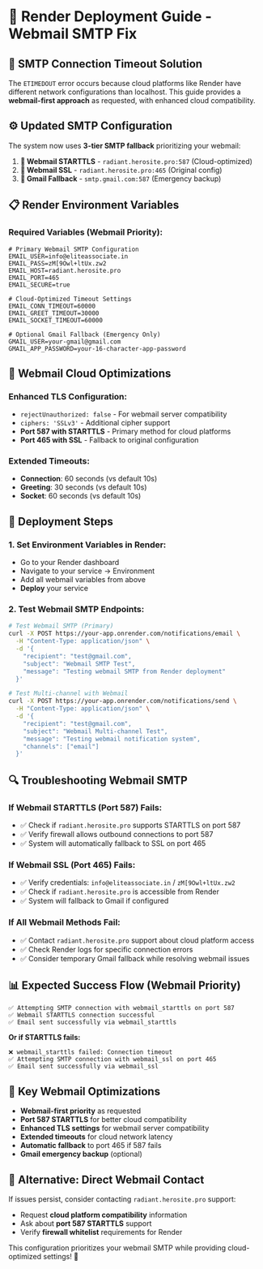 # 🚀 Render Deployment Guide - Webmail SMTP Fix

## 🔧 **SMTP Connection Timeout Solution**

The `ETIMEDOUT` error occurs because cloud platforms like Render have different network configurations than localhost. This guide provides a **webmail-first approach** as requested, with enhanced cloud compatibility.

## ⚙️ **Updated SMTP Configuration**

The system now uses **3-tier SMTP fallback** prioritizing your webmail:

1. **🥇 Webmail STARTTLS** - `radiant.herosite.pro:587` (Cloud-optimized)
2. **🥈 Webmail SSL** - `radiant.herosite.pro:465` (Original config)
3. **🥉 Gmail Fallback** - `smtp.gmail.com:587` (Emergency backup)

## 📋 **Render Environment Variables**

### **Required Variables (Webmail Priority):**
```env
# Primary Webmail SMTP Configuration
EMAIL_USER=info@eliteassociate.in
EMAIL_PASS=zM[9Owl+ltUx.zw2
EMAIL_HOST=radiant.herosite.pro
EMAIL_PORT=465
EMAIL_SECURE=true

# Cloud-Optimized Timeout Settings
EMAIL_CONN_TIMEOUT=60000
EMAIL_GREET_TIMEOUT=30000
EMAIL_SOCKET_TIMEOUT=60000

# Optional Gmail Fallback (Emergency Only)
GMAIL_USER=your-gmail@gmail.com
GMAIL_APP_PASSWORD=your-16-character-app-password
```

## 🔧 **Webmail Cloud Optimizations**

### **Enhanced TLS Configuration:**
- `rejectUnauthorized: false` - For webmail server compatibility
- `ciphers: 'SSLv3'` - Additional cipher support
- **Port 587 with STARTTLS** - Primary method for cloud platforms
- **Port 465 with SSL** - Fallback to original configuration

### **Extended Timeouts:**
- **Connection**: 60 seconds (vs default 10s)
- **Greeting**: 30 seconds (vs default 10s)  
- **Socket**: 60 seconds (vs default 10s)

## 🚀 **Deployment Steps**

### **1. Set Environment Variables in Render:**
- Go to your Render dashboard
- Navigate to your service → Environment
- Add all webmail variables from above
- **Deploy** your service

### **2. Test Webmail SMTP Endpoints:**

```bash
# Test Webmail SMTP (Primary)
curl -X POST https://your-app.onrender.com/notifications/email \
  -H "Content-Type: application/json" \
  -d '{
    "recipient": "test@gmail.com",
    "subject": "Webmail SMTP Test",
    "message": "Testing webmail SMTP from Render deployment"
  }'

# Test Multi-channel with Webmail
curl -X POST https://your-app.onrender.com/notifications/send \
  -H "Content-Type: application/json" \
  -d '{
    "recipient": "test@gmail.com",
    "subject": "Webmail Multi-channel Test",
    "message": "Testing webmail notification system",
    "channels": ["email"]
  }'
```

## 🔍 **Troubleshooting Webmail SMTP**

### **If Webmail STARTTLS (Port 587) Fails:**
- ✅ Check if `radiant.herosite.pro` supports STARTTLS on port 587
- ✅ Verify firewall allows outbound connections to port 587
- ✅ System will automatically fallback to SSL on port 465

### **If Webmail SSL (Port 465) Fails:**
- ✅ Verify credentials: `info@eliteassociate.in` / `zM[9Owl+ltUx.zw2`
- ✅ Check if `radiant.herosite.pro` is accessible from Render
- ✅ System will fallback to Gmail if configured

### **If All Webmail Methods Fail:**
- ✅ Contact `radiant.herosite.pro` support about cloud platform access
- ✅ Check Render logs for specific connection errors
- ✅ Consider temporary Gmail fallback while resolving webmail issues

## 📊 **Expected Success Flow (Webmail Priority)**

```
✅ Attempting SMTP connection with webmail_starttls on port 587
✅ Webmail STARTTLS connection successful
✅ Email sent successfully via webmail_starttls
```

**Or if STARTTLS fails:**
```
❌ webmail_starttls failed: Connection timeout
✅ Attempting SMTP connection with webmail_ssl on port 465
✅ Email sent successfully via webmail_ssl
```

## 🎯 **Key Webmail Optimizations**

- **Webmail-first priority** as requested
- **Port 587 STARTTLS** for better cloud compatibility
- **Enhanced TLS settings** for webmail server compatibility
- **Extended timeouts** for cloud network latency
- **Automatic fallback** to port 465 if 587 fails
- **Gmail emergency backup** (optional)

## 🌟 **Alternative: Direct Webmail Contact**

If issues persist, consider contacting `radiant.herosite.pro` support:
- Request **cloud platform compatibility** information
- Ask about **port 587 STARTTLS** support
- Verify **firewall whitelist** requirements for Render

This configuration prioritizes your webmail SMTP while providing cloud-optimized settings! 🎉